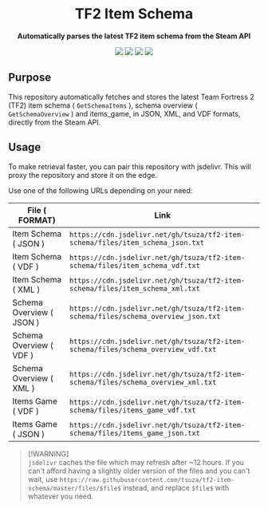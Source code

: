<div align="center">
  <h1>TF2 Item Schema</h1>
  <p>
    <strong>Automatically parses the latest TF2 item schema from the Steam API</strong>
  </p>
  <p style="margin-bottom: 0.5ex;">
    <img
        src="https://img.shields.io/github/last-commit/tsuza/tf2-item-schema"
    />
    <img
        src="https://img.shields.io/github/issues/tsuza/tf2-item-schema"
    />
    <img
        src="https://img.shields.io/github/issues-closed/tsuza/tf2-item-schema"
    />
    <img
        src="https://img.shields.io/github/repo-size/tsuza/tf2-item-schema"
    />
  </p>
</div>

## Purpose

This repository automatically fetches and stores the latest Team Fortress 2 (TF2) item schema ( `GetSchemaItems` ), schema overview ( `GetSchemaOverview` ) and items_game, in JSON, XML, and VDF formats, directly from the Steam API.

## Usage
To make retrieval faster, you can pair this repository with jsdelivr. This will proxy the repository and store it on the edge.

Use one of the following URLs depending on your need:

| File ( FORMAT)             | Link                                                                                |
| ---------------------------|-------------------------------------------------------------------------------------|
| Item Schema ( JSON )       | `https://cdn.jsdelivr.net/gh/tsuza/tf2-item-schema/files/item_schema_json.txt`      |
| Item Schema ( VDF )        | `https://cdn.jsdelivr.net/gh/tsuza/tf2-item-schema/files/item_schema_vdf.txt`       |
| Item Schema ( XML )        | `https://cdn.jsdelivr.net/gh/tsuza/tf2-item-schema/files/item_schema_xml.txt`       |
| Schema Overview ( JSON )   | `https://cdn.jsdelivr.net/gh/tsuza/tf2-item-schema/files/schema_overview_json.txt`  |
| Schema Overview ( VDF )    | `https://cdn.jsdelivr.net/gh/tsuza/tf2-item-schema/files/schema_overview_vdf.txt`   |
| Schema Overview ( XML )    | `https://cdn.jsdelivr.net/gh/tsuza/tf2-item-schema/files/schema_overview_xml.txt`   |
| Items Game ( VDF )         | `https://cdn.jsdelivr.net/gh/tsuza/tf2-item-schema/files/items_game_vdf.txt`        |
| Items Game ( JSON )        | `https://cdn.jsdelivr.net/gh/tsuza/tf2-item-schema/files/items_game_json.txt`       |

> [!WARNING]\
> `jsdelivr` caches the file which may refresh after ~12 hours. If you can't afford having a slightly older version of the files and you can't wait, use `https://raw.githubusercontent.com/tsuza/tf2-item-schema/master/files/$file$` instead, and replace `$file$` with whatever you need.